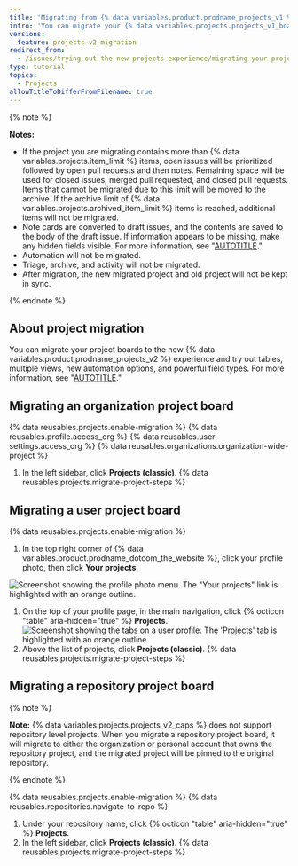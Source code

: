 ```yaml
---
title: 'Migrating from {% data variables.product.prodname_projects_v1 %}'
intro: 'You can migrate your {% data variables.projects.projects_v1_board %} to the new {% data variables.product.prodname_projects_v2 %} experience.'
versions:
  feature: projects-v2-migration
redirect_from:
  - /issues/trying-out-the-new-projects-experience/migrating-your-project
type: tutorial
topics:
  - Projects
allowTitleToDifferFromFilename: true
---
```



{% note %}

**Notes:**

- If the project you are migrating contains more than {% data variables.projects.item_limit %} items, open issues will be prioritized followed by open pull requests and then notes. Remaining space will be used for closed issues, merged pull requested, and closed pull requests. Items that cannot be migrated due to this limit will be moved to the archive. If the archive limit of {% data variables.projects.archived_item_limit %} items is reached, additional items will not be migrated.
- Note cards are converted to draft issues, and the contents are saved to the body of the draft issue. If information appears to be missing, make any hidden fields visible. For more information, see "[AUTOTITLE](/issues/planning-and-tracking-with-projects/customizing-views-in-your-project/changing-the-layout-of-a-view#showing-and-hiding-fields)."
- Automation will not be migrated.
- Triage, archive, and activity will not be migrated.
- After migration, the new migrated project and old project will not be kept in sync.

{% endnote %}

## About project migration

You can migrate your project boards to the new {% data variables.product.prodname_projects_v2 %} experience and try out tables, multiple views, new automation options, and powerful field types. For more information, see "[AUTOTITLE](/issues/planning-and-tracking-with-projects/learning-about-projects/about-projects)."

## Migrating an organization project board

{% data reusables.projects.enable-migration %}
{% data reusables.profile.access_org %}
{% data reusables.user-settings.access_org %}
{% data reusables.organizations.organization-wide-project %}
1. In the left sidebar, click **Projects (classic)**.
{% data reusables.projects.migrate-project-steps %}

## Migrating a user project board

{% data reusables.projects.enable-migration %}
1. In the top right corner of {% data variables.product.prodname_dotcom_the_website %}, click your profile photo, then click **Your projects**.

  ![Screenshot showing the profile photo menu. The "Your projects" link is highlighted with an orange outline.](/assets/images/help/projects-v2/projects-profile-menu.png)

1. On the top of your profile page, in the main navigation, click {% octicon "table" aria-hidden="true" %} **Projects**.
  ![Screenshot showing the tabs on a user profile. The 'Projects' tab is highlighted with an orange outline.](/assets/images/help/projects-v2/tab-projects.png)
1. Above the list of projects, click **Projects (classic)**.
{% data reusables.projects.migrate-project-steps %}

## Migrating a repository project board

{% note %}

**Note:** {% data variables.projects.projects_v2_caps %} does not support repository level projects. When you migrate a repository project board, it will migrate to either the organization or personal account that owns the repository project, and the migrated project will be pinned to the original repository.

{% endnote %}

{% data reusables.projects.enable-migration %}
{% data reusables.repositories.navigate-to-repo %}
1. Under your repository name, click {% octicon "table" aria-hidden="true" %} **Projects**.
1. In the left sidebar, click **Projects (classic)**.
{% data reusables.projects.migrate-project-steps %}
